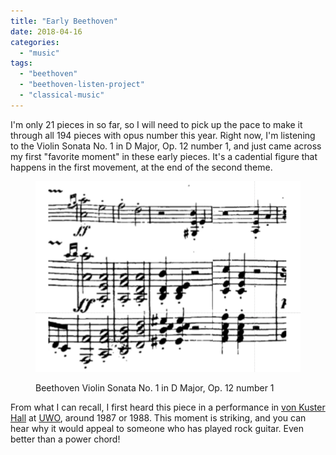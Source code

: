 ```yaml
---
title: "Early Beethoven"
date: 2018-04-16
categories: 
  - "music"
tags: 
  - "beethoven"
  - "beethoven-listen-project"
  - "classical-music"
---
```


I'm only 21 pieces in so far, so I will need to pick up the pace to make it through all 194 pieces with opus number this year. Right now, I'm listening to the Violin Sonata No. 1 in D Major, Op. 12 number 1, and just came across my first "favorite moment" in these early pieces. It's a cadential figure that happens in the first movement, at the end of the second theme.

<figure>

[![Excerpt from Beethoven's Violin Sonata No. 1 in D Major, Op. 12 number 1.](images/Beethoven-op12-no-1.png)](https://www.chesterjankowski.com/beethoven-op12-no-1/)

<figcaption>

Beethoven Violin Sonata No. 1 in D Major, Op. 12 number 1

</figcaption>

</figure>

From what I can recall, I first heard this piece in a performance in [von Kuster Hall](https://music.uwo.ca/about/facilities/von-kuster-hall.html) at [UWO](https://music.uwo.ca/), around 1987 or 1988. This moment is striking, and you can hear why it would appeal to someone who has played rock guitar. Even better than a power chord!
